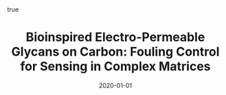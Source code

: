 ---
id: behanBioinspiredElectropermeableGlycans2020
title: 'Bioinspired Electro-Permeable Glycans on Carbon: Fouling Control for Sensing
  in Complex Matrices'
date: '2020-01-01'
authors:
- Behan, James A. and Myles, Adam and Iannaci, Alessandro and Whelan, Éadaoin and
  Scanlan, Eoin M. and Colavita, Paula E.
doi: 10.1016/j.carbon.2019.11.020
publication: 'In: *Carbon* 158'
publication_types:
- '1'
selected: false
tags: []
projects: []
math: true

---